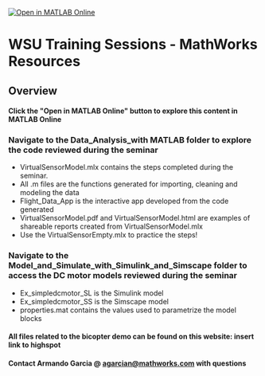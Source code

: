 [![Open in MATLAB Online](https://www.mathworks.com/images/responsive/global/open-in-matlab-online.svg)](https://matlab.mathworks.com/open/github/v1?repo=armandogarcia17/WSU_Onboarding)

# WSU Training Sessions - MathWorks Resources 

## Overview
#### Click the "Open in MATLAB Online" button to explore this content in MATLAB Online

### Navigate to the Data_Analysis_with MATLAB folder to explore the code reviewed during the seminar
- VirtualSensorModel.mlx contains the steps completed during the seminar.
- All .m files are the functions generated for importing, cleaning and modeling the data
- Flight_Data_App is the interactive app developed from the code generated
- VirtualSensorModel.pdf and VirtualSensorModel.html are examples of shareable reports created from VirtualSensorModel.mlx
- Use the VirtualSensorEmpty.mlx to practice the steps!

### Navigate to the Model_and_Simulate_with_Simulink_and_Simscape folder to access the DC motor models reviewed during the seminar
- Ex_simpledcmotor_SL is the Simulink model
- Ex_simpledcmotor_SS is the Simscape model
- properties.mat contains the values used to parametrize the model blocks
#### All files related to the bicopter demo can be found on this website: insert link to highspot

#### Contact Armando Garcia @ agarcian@mathworks.com with questions
